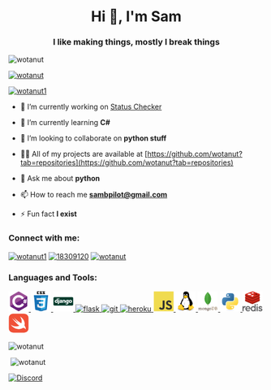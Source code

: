 <h1 align="center">Hi 👋, I'm Sam</h1>
<h3 align="center">I like making things, mostly I break things</h3>

<p align="left"> <img src="https://komarev.com/ghpvc/?username=wotanut&label=Profile%20views&color=0e75b6&style=flat" alt="wotanut" /> </p>

<p align="left"> <a href="https://github.com/ryo-ma/github-profile-trophy"><img src="https://github-profile-trophy.vercel.app/?username=wotanut" alt="wotanut" /></a> </p>

<p align="left"> <a href="https://twitter.com/wotanut1" target="blank"><img src="https://img.shields.io/twitter/follow/wotanut1?logo=twitter&style=for-the-badge" alt="wotanut1" /></a> </p>

- 🔭 I’m currently working on [Status Checker](https://github.com/wotanut/status)

- 🌱 I’m currently learning **C#**

- 👯 I’m looking to collaborate on **python stuff**

- 👨‍💻 All of my projects are available at [https://github.com/wotanut?tab=repositories](https://github.com/wotanut?tab=repositories)

- 💬 Ask me about **python**

- 📫 How to reach me **sambpilot@gmail.com**

- ⚡ Fun fact **I exist**

<h3 align="left">Connect with me:</h3>
<p align="left">
<a href="https://twitter.com/wotanut1" target="blank"><img align="center" src="https://raw.githubusercontent.com/rahuldkjain/github-profile-readme-generator/master/src/images/icons/Social/twitter.svg" alt="wotanut1" height="30" width="40" /></a>
<a href="https://stackoverflow.com/users/18309120" target="blank"><img align="center" src="https://raw.githubusercontent.com/rahuldkjain/github-profile-readme-generator/master/src/images/icons/Social/stack-overflow.svg" alt="18309120" height="30" width="40" /></a>
<a href="https://www.youtube.com/c/wotanut" target="blank"><img align="center" src="https://raw.githubusercontent.com/rahuldkjain/github-profile-readme-generator/master/src/images/icons/Social/youtube.svg" alt="wotanut" height="30" width="40" /></a>
</p>

<h3 align="left">Languages and Tools:</h3>
<p align="left"> <a href="https://www.w3schools.com/cs/" target="_blank" rel="noreferrer"> <img src="https://raw.githubusercontent.com/devicons/devicon/master/icons/csharp/csharp-original.svg" alt="csharp" width="40" height="40"/> </a> <a href="https://www.w3schools.com/css/" target="_blank" rel="noreferrer"> <img src="https://raw.githubusercontent.com/devicons/devicon/master/icons/css3/css3-original-wordmark.svg" alt="css3" width="40" height="40"/> </a> <a href="https://www.djangoproject.com/" target="_blank" rel="noreferrer"> <img src="https://raw.githubusercontent.com/devicons/devicon/master/icons/django/django-original.svg" alt="django" width="40" height="40"/> </a> <a href="https://flask.palletsprojects.com/" target="_blank" rel="noreferrer"> <img src="https://www.vectorlogo.zone/logos/pocoo_flask/pocoo_flask-icon.svg" alt="flask" width="40" height="40"/> </a> <a href="https://git-scm.com/" target="_blank" rel="noreferrer"> <img src="https://www.vectorlogo.zone/logos/git-scm/git-scm-icon.svg" alt="git" width="40" height="40"/> </a> <a href="https://heroku.com" target="_blank" rel="noreferrer"> <img src="https://www.vectorlogo.zone/logos/heroku/heroku-icon.svg" alt="heroku" width="40" height="40"/> </a> <a href="https://developer.mozilla.org/en-US/docs/Web/JavaScript" target="_blank" rel="noreferrer"> <img src="https://raw.githubusercontent.com/devicons/devicon/master/icons/javascript/javascript-original.svg" alt="javascript" width="40" height="40"/> </a> <a href="https://www.linux.org/" target="_blank" rel="noreferrer"> <img src="https://raw.githubusercontent.com/devicons/devicon/master/icons/linux/linux-original.svg" alt="linux" width="40" height="40"/> </a> <a href="https://www.mongodb.com/" target="_blank" rel="noreferrer"> <img src="https://raw.githubusercontent.com/devicons/devicon/master/icons/mongodb/mongodb-original-wordmark.svg" alt="mongodb" width="40" height="40"/> </a> <a href="https://www.python.org" target="_blank" rel="noreferrer"> <img src="https://raw.githubusercontent.com/devicons/devicon/master/icons/python/python-original.svg" alt="python" width="40" height="40"/> </a> <a href="https://redis.io" target="_blank" rel="noreferrer"> <img src="https://raw.githubusercontent.com/devicons/devicon/master/icons/redis/redis-original-wordmark.svg" alt="redis" width="40" height="40"/> </a> <a href="https://developer.apple.com/swift/" target="_blank" rel="noreferrer"> <img src="https://raw.githubusercontent.com/devicons/devicon/master/icons/swift/swift-original.svg" alt="swift" width="40" height="40"/> </a> </p>

<p><img src="https://github-readme-stats.vercel.app/api/top-langs?username=wotanut&show_icons=true&locale=en&layout=compact&theme=radical" alt="wotanut" /></p>

<p>&nbsp;<img src="https://github-readme-stats.vercel.app/api?username=wotanut&show_icons=true&locale=en&theme=radical" alt="wotanut" /></p>


<a href="https://discord.com/users/<705798778472366131>">
<img src="https://discord.c99.nl/widget/theme-2/705798778472366131.png" alt="Discord"/>
</a>
